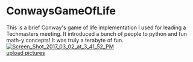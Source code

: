 # ConwaysGameOfLife
This is a brief Conway's game of life implementation I used for leading a Techmasters meeting. It introduced a bunch of people to python and fun math-y concepts! It was truly a terabyte of fun.<br>
<a href="https://ibb.co/dP6PrF"><img src="https://image.ibb.co/hc0TJv/Screen_Shot_2017_03_02_at_3_41_52_PM.png" alt="Screen_Shot_2017_03_02_at_3_41_52_PM" border="0"></a><br /><a target='_blank' href='https://imgbb.com/'>upload pictures</a><br />
